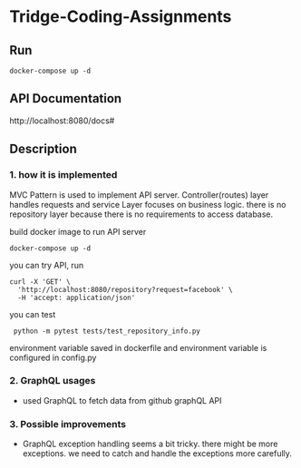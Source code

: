 # Tridge-Coding-Assignments

## Run
```shell
docker-compose up -d
```

## API Documentation
http://localhost:8080/docs#

## Description
### 1. how it is implemented
MVC Pattern is used to implement API server.
Controller(routes) layer handles requests and service Layer focuses on business logic.
there is no repository layer because there is no requirements to access database.

build docker image to run API server 

```shell
docker-compose up -d
```
you can try API, run
```shell
curl -X 'GET' \
  'http://localhost:8080/repository?request=facebook' \
  -H 'accept: application/json'
```

you can test 
```shell
 python -m pytest tests/test_repository_info.py 
```

environment variable saved in dockerfile and environment variable is configured in config.py 

### 2. GraphQL usages
  - used GraphQL to fetch data from github graphQL API
### 3. Possible improvements
  - GraphQL exception handling seems a bit tricky. there might be more exceptions. we need to catch and handle the exceptions more carefully.
